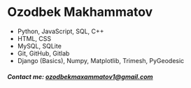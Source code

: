 # Ozodbek Makhammatov

- Python, JavaScript, SQL, C++
- HTML, CSS
- MySQL, SQLite
- Git, GitHub, Gitlab
- Django (Basics), Numpy, Matplotlib, Trimesh, PyGeodesic



##### Contact me: ozodbekmaxammatov1@gmail.com
